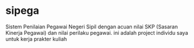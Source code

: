 # sipega
Sistem Penilaian Pegawai Negeri Sipil dengan acuan nilai SKP (Sasaran Kinerja Pegawai) dan nilai perilaku pegawai. ini adalah project individu saya untuk kerja prakter kuliah
